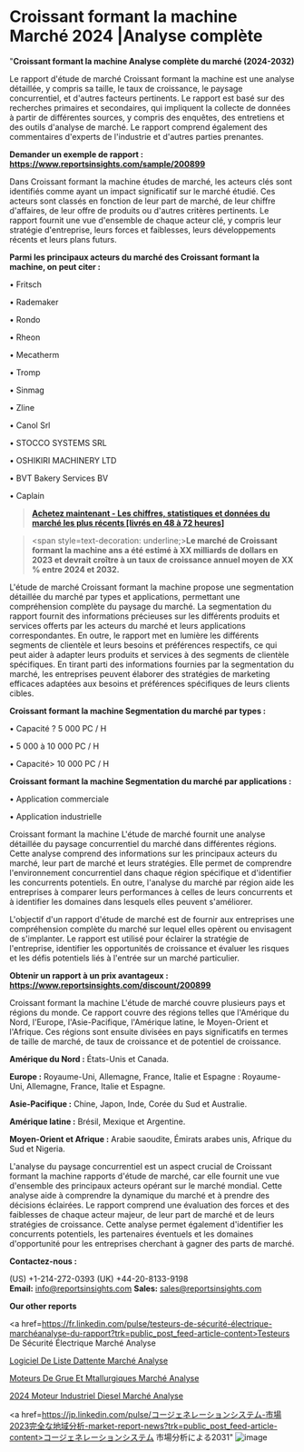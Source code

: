# Croissant formant la machine Marché 2024 |Analyse complète

"<strong>Croissant formant la machine Analyse complète du marché (2024-2032)</strong>

Le rapport d'étude de marché Croissant formant la machine est une analyse détaillée, y compris sa taille, le taux de croissance, le paysage concurrentiel, et d'autres facteurs pertinents. Le rapport est basé sur des recherches primaires et secondaires, qui impliquent la collecte de données à partir de différentes sources, y compris des enquêtes, des entretiens et des outils d'analyse de marché. Le rapport comprend également des commentaires d'experts de l'industrie et d'autres parties prenantes.

<strong>Demander un exemple de rapport : </strong><strong><a href=https://www.reportsinsights.com/sample/200899>https://www.reportsinsights.com/sample/200899</a></strong>

Dans Croissant formant la machine études de marché, les acteurs clés sont identifiés comme ayant un impact significatif sur le marché étudié. Ces acteurs sont classés en fonction de leur part de marché, de leur chiffre d'affaires, de leur offre de produits ou d'autres critères pertinents. Le rapport fournit une vue d'ensemble de chaque acteur clé, y compris leur stratégie d'entreprise, leurs forces et faiblesses, leurs développements récents et leurs plans futurs.

<strong>Parmi les principaux acteurs du marché des Croissant formant la machine, on peut citer :</strong>

• Fritsch

• Rademaker

• Rondo

• Rheon

• Mecatherm

• Tromp

• Sinmag

• Zline

• Canol Srl

• STOCCO SYSTEMS SRL

• OSHIKIRI MACHINERY LTD

• BVT Bakery Services BV

• Caplain

<blockquote><a href=https://reportsinsights.com/buynow/200899><span style=text-decoration: underline;><strong>Achetez maintenant - Les chiffres, statistiques et données du marché les plus récents [livrés en 48 à 72 heures]</strong></span></a></blockquote>
<blockquote>
<div class=group w-full text-gray-800 dark:text-gray-100 border-b border-black/10 dark:border-gray-900/50 bg-gray-50 dark:bg-[#444654]>
<div class=flex p-4 gap-4 text-base md:gap-6 md:max-w-2xl lg:max-w-xl xl:max-w-3xl md:py-6 lg:px-0 m-auto>
<div class=relative flex flex-col w-[calc(100%-50px)] gap-1 md:gap-3 lg:w-[calc(100%-115px)]>
<div class=flex flex-grow flex-col gap-3>
<div class=min-h-[20px] flex flex-col items-start gap-4 whitespace-pre-wrap break-words>
<div class=result-streaming markdown prose w-full break-words dark:prose-invert light>

<span style=text-decoration: underline;><strong>Le marché de Croissant formant la machine ans a été estimé à XX milliards de dollars en 2023 et devrait croître à un taux de croissance annuel moyen de XX % entre 2024 et 2032.</strong></span>

</div>
</div>
</div>
</div>
</div>
</div></blockquote>
L'étude de marché Croissant formant la machine propose une segmentation détaillée du marché par types et applications, permettant une compréhension complète du paysage du marché. La segmentation du rapport fournit des informations précieuses sur les différents produits et services offerts par les acteurs du marché et leurs applications correspondantes. En outre, le rapport met en lumière les différents segments de clientèle et leurs besoins et préférences respectifs, ce qui peut aider à adapter leurs produits et services à des segments de clientèle spécifiques. En tirant parti des informations fournies par la segmentation du marché, les entreprises peuvent élaborer des stratégies de marketing efficaces adaptées aux besoins et préférences spécifiques de leurs clients cibles.

<strong>Croissant formant la machine Segmentation du marché par types :</strong>

• Capacité ? 5 000 PC / H

• 5 000 à 10 000 PC / H

• Capacité> 10 000 PC / H

<strong>Croissant formant la machine Segmentation du marché par applications :</strong>

• Application commerciale

• Application industrielle

Croissant formant la machine L'étude de marché fournit une analyse détaillée du paysage concurrentiel du marché dans différentes régions. Cette analyse comprend des informations sur les principaux acteurs du marché, leur part de marché et leurs stratégies. Elle permet de comprendre l'environnement concurrentiel dans chaque région spécifique et d'identifier les concurrents potentiels. En outre, l'analyse du marché par région aide les entreprises à comparer leurs performances à celles de leurs concurrents et à identifier les domaines dans lesquels elles peuvent s'améliorer.

L'objectif d'un rapport d'étude de marché est de fournir aux entreprises une compréhension complète du marché sur lequel elles opèrent ou envisagent de s'implanter. Le rapport est utilisé pour éclairer la stratégie de l'entreprise, identifier les opportunités de croissance et évaluer les risques et les défis potentiels liés à l'entrée sur un marché particulier.

<strong>Obtenir un rapport à un prix avantageux : <a href=https://www.reportsinsights.com/discount/200899>https://www.reportsinsights.com/discount/200899</a></strong>

Croissant formant la machine L'étude de marché couvre plusieurs pays et régions du monde. Ce rapport couvre des régions telles que l'Amérique du Nord, l'Europe, l'Asie-Pacifique, l'Amérique latine, le Moyen-Orient et l'Afrique. Ces régions sont ensuite divisées en pays significatifs en termes de taille de marché, de taux de croissance et de potentiel de croissance.

<strong>Amérique du Nord :</strong> États-Unis et Canada.

<strong>Europe :</strong> Royaume-Uni, Allemagne, France, Italie et Espagne : Royaume-Uni, Allemagne, France, Italie et Espagne.

<strong>Asie-Pacifique :</strong> Chine, Japon, Inde, Corée du Sud et Australie.

<strong>Amérique latine :</strong> Brésil, Mexique et Argentine.

<strong>Moyen-Orient et Afrique :</strong> Arabie saoudite, Émirats arabes unis, Afrique du Sud et Nigeria.

L'analyse du paysage concurrentiel est un aspect crucial de Croissant formant la machine rapports d'étude de marché, car elle fournit une vue d'ensemble des principaux acteurs opérant sur le marché mondial. Cette analyse aide à comprendre la dynamique du marché et à prendre des décisions éclairées. Le rapport comprend une évaluation des forces et des faiblesses de chaque acteur majeur, de leur part de marché et de leurs stratégies de croissance. Cette analyse permet également d'identifier les concurrents potentiels, les partenaires éventuels et les domaines d'opportunité pour les entreprises cherchant à gagner des parts de marché.

<strong>Contactez-nous :</strong>

(US) +1-214-272-0393
(UK) +44-20-8133-9198
<strong>Email:</strong> <a>info@reportsinsights.com</a>
<strong>Sales:</strong> <a>sales@reportsinsights.com</a>

<strong>Our other reports</strong>

<a href=https://fr.linkedin.com/pulse/testeurs-de-sécurité-électrique-marchéanalyse-du-rapport?trk=public_post_feed-article-content>Testeurs De Sécurité Électrique Marché Analyse</a>

<a href=https://www.linkedin.com/pulse/logiciel-de-liste-dattente-march%C3%A9-segmentation-5xenf/>Logiciel De Liste Dattente Marché Analyse</a>

<a href=https://www.linkedin.com/pulse/moteurs-de-grue-et-m%C3%A9tallurgiques-march%C3%A9-eqt1f/>Moteurs De Grue Et Mtallurgiques Marché Analyse</a>

<a href=https://www.linkedin.com/pulse/2024-moteur-industriel-diesel-march%C3%A9tendance-awmmc/>2024 Moteur Industriel Diesel Marché Analyse</a>

<a href=https://jp.linkedin.com/pulse/コージェネレーションシステム-市場2023完全な地域分析-market-report-news?trk=public_post_feed-article-content>コージェネレーションシステム 市場分析による2031</a>"
![image](https://github.com/daminid12/RImarketTech/assets/158430485/749b9f43-65b3-404e-a2b8-a3b0c4159f70)
